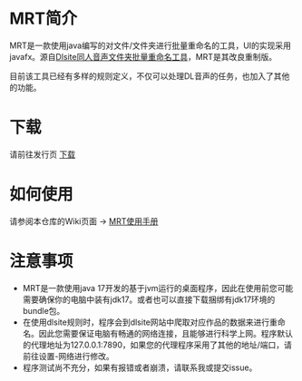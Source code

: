 # MRT简介

  MRT是一款使用java编写的对文件/文件夹进行批量重命名的工具，UI的实现采用javafx。源自<a href="https://github.com/LunarConcerto/AutoRenameToolForDoujinOnsei">Dlsite同人音声文件夹批量重命名工具</a>，MRT是其改良重制版。
  
  目前该工具已经有多样的规则定义，不仅可以处理DL音声的任务，也加入了其他的功能。
  
# 下载

   请前往发行页 <a href="https://github.com/LunarConcerto/MRT/releases">下载</a>
   
# 如何使用

   请参阅本仓库的Wiki页面 -> <a href="https://github.com/LunarConcerto/MRT/wiki/MRT%E4%BD%BF%E7%94%A8%E6%89%8B%E5%86%8C">MRT使用手册</a>

# 注意事项

+ MRT是一款使用java 17开发的基于jvm运行的桌面程序，因此在使用前您可能需要确保你的电脑中装有jdk17。或者也可以直接下载捆绑有jdk17环境的bundle包。
+ 在使用dlsite规则时，程序会到dlsite网站中爬取对应作品的数据来进行重命名。因此您需要保证电脑有畅通的网络连接，且能够进行科学上网。程序默认的代理地址为127.0.0.1:7890，如果您的代理程序采用了其他的地址/端口，请前往设置-网络进行修改。
+ 程序测试尚不充分，如果有报错或者崩溃，请联系我或提交issue。
